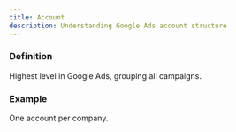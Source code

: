 ```yaml
---
title: Account
description: Understanding Google Ads account structure
---
```


### Definition
Highest level in Google Ads, grouping all campaigns.

### Example
One account per company.